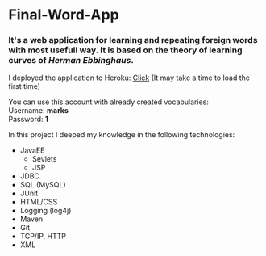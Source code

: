 # Final-Word-App
### It's a web application for learning and repeating foreign words with most usefull way. It is based on the theory of learning curves of *Herman Ebbinghaus*.

I deployed the application to Heroku: [Click](https://ebbi-vocabulary.herokuapp.com/login) (It may take a time to load the first time)

You can use this account with already created vocabularies:
</br>Username:  **marks**
</br>Password:  **1**

In this project I deeped my knowledge in the following technologies:

- JavaEE 
  - Sevlets
  - JSP
- JDBC
- SQL (MySQL)
- JUnit
- HTML/CSS
- Logging (log4j)
- Maven
- Git
- TCP/IP, HTTP
- XML
